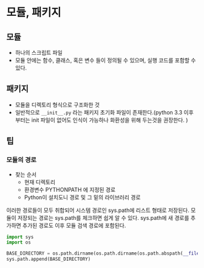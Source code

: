 # 모듈, 패키지



## 모듈

- 하나의 스크립트 파일
- 모듈 안에는 함수, 클래스, 혹은 변수 들이 정의될 수 있으며, 실행 코드를 포함할 수 있다.



## 패키지

- 모듈을 디렉토리 형식으로 구조화한 것
- 일반적으로 `__init__.py` 라는 패키지 초기화 파일이 존재한다.(python 3.3 이후부터는 init 파일이 없어도 인식이 가능하나 화환성을 위해 두는것을 권장한다. )



## 팁

### 모듈의 경로

- 찾는 순서
  - 현재 디렉토리
  - 환경변수 PYTHONPATH 에 지정된 경로
  - Python이 설치도니 경로 및 그 밑의 라이브러리 경로

이러한 경로들이 모두 취합되어 시스템 경로인 sys.path에 리스트 형태로 저장된다. 모듈이 저장되는 경로는 sys.path를 체크하면 쉽게 알 수 있다. 
sys.path에 새 경로를 추가하면 추가된 경로도 이후 모듈 검색 경로에 포함된다.



```python
import sys
import os

BASE_DIRECTORY = os.path.dirname(os.path.dirname(os.path.abspath(__file__)))
sys.path.append(BASE_DIRECTORY)
```
